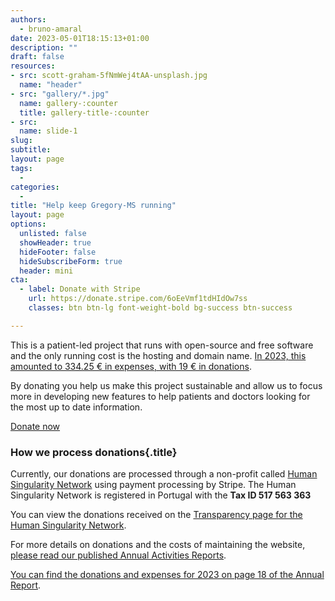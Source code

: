 ```yaml
---
authors:
  - bruno-amaral
date: 2023-05-01T18:15:13+01:00
description: ""
draft: false
resources: 
- src: scott-graham-5fNmWej4tAA-unsplash.jpg
  name: "header"
- src: "gallery/*.jpg"
  name: gallery-:counter
  title: gallery-title-:counter
- src:
  name: slide-1
slug:
subtitle: 
layout: page
tags: 
  - 
categories: 
  - 
title: "Help keep Gregory-MS running"
layout: page
options:
  unlisted: false
  showHeader: true
  hideFooter: false
  hideSubscribeForm: true
  header: mini
cta:
  - label: Donate with Stripe 
    url: https://donate.stripe.com/6oEeVmf1tdHIdOw7ss
    classes: btn btn-lg font-weight-bold bg-success btn-success 

---
```

<div class="col-md-6 mx-auto">

This is a patient-led project that runs with open-source and free software and the only running cost is the hosting and domain name. [In 2023, this amounted to 334.25 € in expenses, with 19 € in donations](https://gregory-ms.com/annual-review/2023/GregoryMS_Annual_Report_2023.pdf#page=18).

By donating you help us make this project sustainable and allow us to focus more in developing new features to help patients and doctors looking for the most up to date information.

<div class="col text-center"><a href="https://donate.stripe.com/6oEeVmf1tdHIdOw7ss" target="_blank" class="btn btn-info btn-round btn-lg font-weight-bold " data-umami-event="click--donate-button">Donate now <i class="fas fa-arrow-circle-right" aria-hidden="true"></i></a></div>

### How we process donations{.title}

Currently, our donations are processed through a non-profit called [Human Singularity Network](https://human-singularity.org/) using payment processing by Stripe. The Human Singularity Network is registered in Portugal with the **Tax ID 517 563 363**

You can view the donations received on the [Transparency page for the Human Singularity Network](https://human-singularity.org/transparency/). 

For more details on donations and the costs of maintaining the website, [please read our published Annual Activities Reports](https://gregory-ms.com/annual-review/).

[You can find the donations and expenses for 2023 on page 18 of the Annual Report](https://gregory-ms.com/annual-review/2023/GregoryMS_Annual_Report_2023.pdf#page=18).

</div>